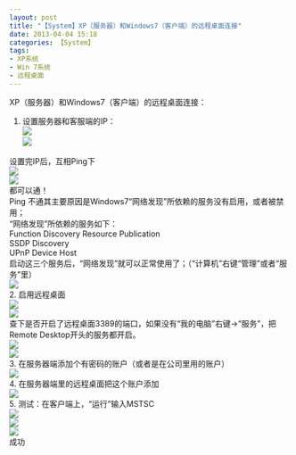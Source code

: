```yaml
---
layout: post
title: "【System】XP（服务器）和Windows7（客户端）的远程桌面连接"
date: 2013-04-04 15:18
categories: 【System】
tags:
- XP系统
- Win 7系统
- 远程桌面
---
```

XP（服务器）和Windows7（客户端）的远程桌面连接：  
1. 设置服务器和客服端的IP：  
![](http://a1.qpic.cn/psb?/57f6398e-db93-428d-8871-6d2527ad188f/b3IGWtrRBEU9mSPuo4PBl6ClesfMmV0WyO1Pg55YsHg!/b/dKjixr5*MQAA&ek=1&kp=1&pt=0&bo=KwKeAQAAAAABAJE!&t=5&tl=3&su=0124164129&tm=1551704400&sce=0-12-12&rf=2-9)  
![](http://a2.qpic.cn/psb?/57f6398e-db93-428d-8871-6d2527ad188f/mE1qAChHnpgygUlhompmPu0A.TNOG40dhZcQar1k9S0!/b/dNXIu8EFEAAA&ek=1&kp=1&pt=0&bo=KgKgAQAAAAABAK4!&t=5&tl=3&su=015050417&tm=1551704400&sce=0-12-12&rf=2-9)  

<!-- more -->

设置完IP后，互相Ping下  
![](http://a2.qpic.cn/psb?/57f6398e-db93-428d-8871-6d2527ad188f/3QtbrkPkG3U.kty31JYTDblZ7KVxZmldZ5M.QqJfuXA!/b/dKFpXL9KMAAA&ek=1&kp=1&pt=0&bo=IANYAgAAAAABAF4!&t=5&tl=3&su=0182224193&tm=1551704400&sce=0-12-12&rf=2-9)  
![](http://a1.qpic.cn/psb?/57f6398e-db93-428d-8871-6d2527ad188f/pTTayfeKyEHU7ngU69ueeo0pciT3CuxNgPMykPKuHYM!/b/dETjw77TMQAA&ek=1&kp=1&pt=0&bo=IANYAgAAAAABAF4!&t=5&tl=3&su=0219914929&tm=1551704400&sce=0-12-12&rf=2-9)  
都可以通！  
Ping 不通其主要原因是Windows7“网络发现”所依赖的服务没有启用，或者被禁用；  
“网络发现”所依赖的服务如下：  
Function Discovery Resource Publication  
SSDP Discovery  
UPnP Device Host  
启动这三个服务后，“网络发现”就可以正常使用了；（“计算机”右键“管理”或者“服务”里）  
![](http://a4.qpic.cn/psb?/57f6398e-db93-428d-8871-6d2527ad188f/PPA6JPjlN1v0NEdRJ49oQwYn8Hmz4VmcBn3UJ9ZzXRE!/b/dDEulcC.HgAA&ek=1&kp=1&pt=0&bo=IANYAgAAAAABAF4!&t=5&tl=3&su=085814001&tm=1551704400&sce=0-12-12&rf=2-9)  
2. 启用远程桌面  
![](http://a2.qpic.cn/psb?/57f6398e-db93-428d-8871-6d2527ad188f/G1Z4crkz89nJDT3oWIqqFfvpQ6Nl938cmVMOqoCQFk0!/b/dL3XV7*CMQAA&ek=1&kp=1&pt=0&bo=KwKfAQAAAAABAJA!&t=5&tl=3&su=0267994641&tm=1551704400&sce=0-12-12&rf=2-9)  
![](http://a2.qpic.cn/psb?/57f6398e-db93-428d-8871-6d2527ad188f/s5Ljgq.4VWiNQZv2Bg.czHcXT83Arm6vt7F*s2h6f3E!/b/dHxQw8EDEAAA&ek=1&kp=1&pt=0&bo=IANYAgAAAAABAF4!&t=5&tl=3&su=08215249&tm=1551704400&sce=0-12-12&rf=2-9)  
查下是否开启了远程桌面3389的端口，如果没有“我的电脑”右键→“服务”，把Remote Desktop开头的服务都开启。  
![](http://a1.qpic.cn/psb?/57f6398e-db93-428d-8871-6d2527ad188f/PTp*VEZ3NU8mc31CGRG.Tnhj8*feTUAVe9PH5bLlYkw!/b/dP3RLcEZGAAA&ek=1&kp=1&pt=0&bo=LAKgAQAAAAABAKg!&t=5&tl=3&su=0240337313&tm=1551704400&sce=0-12-12&rf=2-9)  
![](http://a3.qpic.cn/psb?/57f6398e-db93-428d-8871-6d2527ad188f/5hTDJB*Ox5d5Poa19306dez9HhmXABNQxbx*Mnx*tY0!/b/dAUQ.L.YHgAA&ek=1&kp=1&pt=0&bo=IANYAgAAAAABAF4!&t=5&tl=3&su=0212824801&tm=1551704400&sce=0-12-12&rf=2-9)  
3. 在服务器端添加个有密码的账户（或者是在公司里用的账户）  
![](http://a1.qpic.cn/psb?/57f6398e-db93-428d-8871-6d2527ad188f/kdrLtd.PQA3olssmn5Ht6zILmkA9Lh8QpqOz5FJQ.0w!/b/dC2.vb7tMQAA&ek=1&kp=1&pt=0&bo=KwKfAQAAAAABAJA!&t=5&tl=3&su=0109799681&tm=1551704400&sce=0-12-12&rf=2-9)  
4. 在服务器端里的远程桌面把这个账户添加  
![](http://a2.qpic.cn/psb?/57f6398e-db93-428d-8871-6d2527ad188f/y652UeTdVsymfjWP3Gu6lbzP.4phMZtzpwIoXvz5kdo!/b/dK5vXL*kLwAA&ek=1&kp=1&pt=0&bo=KwKfAQAAAAABAJA!&t=5&tl=3&su=088265745&tm=1551704400&sce=0-12-12&rf=2-9)  
5. 测试：在客户端上，“运行”输入MSTSC  
![](http://a4.qpic.cn/psb?/57f6398e-db93-428d-8871-6d2527ad188f/yfQ.Uin0viOiIm1RDbsR2HQ99qlTVHFWrdOC2mWsr6Q!/b/dEkMj8CTHgAA&ek=1&kp=1&pt=0&bo=IANYAgAAAAABAF4!&t=5&tl=3&su=0187646097&tm=1551704400&sce=0-12-12&rf=2-9)  
![](http://a4.qpic.cn/psb?/57f6398e-db93-428d-8871-6d2527ad188f/baDGAhBrnCBMsjbpdbnPiDYkXm6G.CMo3loRtXH7TrI!/b/dM4vj8CaHgAA&ek=1&kp=1&pt=0&bo=IANYAgAAAAABAF4!&t=5&tl=3&su=050283649&tm=1551704400&sce=0-12-12&rf=2-9)  
![](http://a1.qpic.cn/psb?/57f6398e-db93-428d-8871-6d2527ad188f/XYCo5UMRD4RMZqa*7Mh9w4YA.Br.vKnKebpEqmkooX4!/b/dCRsxb7RMQAA&ek=1&kp=1&pt=0&bo=IANYAgAAAAABAF4!&tl=3&su=04141585&tm=1551704400&sce=0-12-12&rf=2-9)  
成功